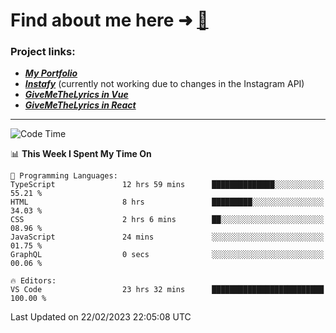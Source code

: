 # Find about me here ➜ [🧑](https://pauabella.dev)

### Project links:
- ***[My Portfolio](https://pauabella.dev)***
- ***[Instafy](https://instafy.me)*** (currently not working due to changes in the Instagram API)
- ***[GiveMeTheLyrics in Vue](https://lyrics.pauabella.dev)***
- ***[GiveMeTheLyrics in React](https://pauabella.dev/GiveMeTheLyrics)***

---
<!--START_SECTION:waka-->
![Code Time](http://img.shields.io/badge/Code%20Time-1%2C920%20hrs%2047%20mins-blue)

📊 **This Week I Spent My Time On** 

```text
💬 Programming Languages: 
TypeScript               12 hrs 59 mins      ██████████████░░░░░░░░░░░   55.21 % 
HTML                     8 hrs               █████████░░░░░░░░░░░░░░░░   34.03 % 
CSS                      2 hrs 6 mins        ██░░░░░░░░░░░░░░░░░░░░░░░   08.96 % 
JavaScript               24 mins             ░░░░░░░░░░░░░░░░░░░░░░░░░   01.75 % 
GraphQL                  0 secs              ░░░░░░░░░░░░░░░░░░░░░░░░░   00.06 % 

🔥 Editors: 
VS Code                  23 hrs 32 mins      █████████████████████████   100.00 % 
```


 Last Updated on 22/02/2023 22:05:08 UTC
<!--END_SECTION:waka-->
